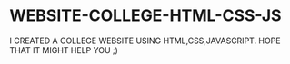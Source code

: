 # WEBSITE-COLLEGE-HTML-CSS-JS
I CREATED A COLLEGE WEBSITE USING HTML,CSS,JAVASCRIPT. HOPE THAT IT MIGHT HELP YOU ;) 
